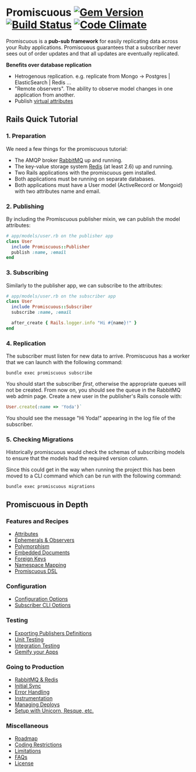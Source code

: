 Promiscuous [![Gem Version](https://badge.fury.io/rb/promiscuous.png)](http://rubygems.org/gems/promiscuous) [![Build Status](https://travis-ci.org/promiscuous-io/promiscuous.png?branch=master)](https://travis-ci.org/promiscuous-io/promiscuous) [![Code Climate](https://codeclimate.com/github/promiscuous-io/promiscuous.png)](https://codeclimate.com/github/promiscuous-io/promiscuous)
==========

Promiscuous is a **pub-sub framework** for easily replicating data
across your Ruby applications. Promiscuous guarantees that a subscriber
never sees out of order updates and that all updates are eventually replicated.

**Benefits over database replication**

* Hetrogenous replication. e.g. replicate from Mongo -> Postgres | ElasticSearch
  | Redis ...
* "Remote observers". The ability to observe model changes in one application from another.
* Publish [virtual attributes](https://github.com/promiscuous-io/promiscuous/wiki/Features-and-Recipes#wiki-attributes)


Rails Quick Tutorial
--------------------

### 1. Preparation

We need a few things for the promiscuous tutorial:

* The AMQP broker [RabbitMQ](http://www.rabbitmq.com/) up and running.
* The key-value storage system [Redis](http://redis.io/) (at least 2.6) up and running.
* Two Rails applications with the promiscuous gem installed.
* Both applications must be running on separate databases.
* Both applications must have a User model (ActiveRecord or Mongoid) with two attributes name and email.

### 2. Publishing

By including the Promiscuous publisher mixin, we can publish the model attributes:

```ruby
# app/models/user.rb on the publisher app
class User
  include Promiscuous::Publisher
  publish :name, :email
end
```

### 3. Subscribing

Similarly to the publisher app, we can subscribe to the attributes:

```ruby
# app/models/user.rb on the subscriber app
class User
  include Promiscuous::Subscriber
  subscribe :name, :email

  after_create { Rails.logger.info "Hi #{name}!" }
end
```

### 4. Replication

The subscriber must listen for new data to arrive. Promiscuous has a worker
that we can launch with the following command:

```
bundle exec promiscuous subscribe
```

You should start the subscriber *first*, otherwise the appropriate queues
will not be created. From now on, you should see the queue in the RabbitMQ
web admin page. Create a new user in the publisher's Rails console with:

```ruby
User.create(:name => 'Yoda')`
```

You should see the message "Hi Yoda!" appearing in the log file of the subscriber.

### 5. Checking Migrations

Historically promiscuous would check the schemas of subscribing models to ensure
that the models had the required version column.

Since this could get in the way when running the project this has been moved to
a CLI command which can be run with the following command:

```
bundle exec promiscuous migrations
```

Promiscuous in Depth
--------------------

### Features and Recipes
* [Attributes](https://github.com/promiscuous-io/promiscuous/wiki/Features-and-Recipes#wiki-attributes)
* [Ephemerals & Observers](https://github.com/promiscuous-io/promiscuous/wiki/Features-and-Recipes#wiki-ephemerals-observers)
* [Polymorphism](https://github.com/promiscuous-io/promiscuous/wiki/Features-and-Recipes#wiki-polymorphism)
* [Embedded Documents](https://github.com/promiscuous-io/promiscuous/wiki/Features-and-Recipes#wiki-embedded-documents)
* [Foreign Keys](https://github.com/promiscuous-io/promiscuous/wiki/Features-and-Recipes#wiki-foreign-keys)
* [Namespace Mapping](https://github.com/promiscuous-io/promiscuous/wiki/Features-and-Recipes#wiki-namespace-mapping)
* [Promiscuous DSL](https://github.com/promiscuous-io/promiscuous/wiki/Features-and-Recipes#wiki-promiscuous-dsl)

### Configuration
* [Configuration Options](https://github.com/promiscuous-io/promiscuous/wiki/Configuration#wiki-configuration-options)
* [Subscriber CLI Options](https://github.com/promiscuous-io/promiscuous/wiki/Configuration#wiki-subscriber-cli-options)

### Testing
* [Exporting Publishers Definitions](https://github.com/promiscuous-io/promiscuous/wiki/Testing#wiki-exporting-publishers-definitions)
* [Unit Testing](https://github.com/promiscuous-io/promiscuous/wiki/Testing#wiki-unit-testing)
* [Integration Testing](https://github.com/promiscuous-io/promiscuous/wiki/Testing#wiki-integration-testing)
* [Gemify your Apps](https://github.com/promiscuous-io/promiscuous/wiki/Testing#wiki-gemify-your-apps)

### Going to Production
* [RabbitMQ & Redis](https://github.com/promiscuous-io/promiscuous/wiki/Going-to-Production#wiki-rabbitmq-and-redis)
* [Initial Sync](https://github.com/promiscuous-io/promiscuous/wiki/Going-to-Production#wiki-initial-sync)
* [Error Handling](https://github.com/promiscuous-io/promiscuous/wiki/Going-to-Production#wiki-error-handling)
* [Instrumentation](https://github.com/promiscuous-io/promiscuous/wiki/Going-to-Production#wiki-instrumentation)
* [Managing Deploys](https://github.com/promiscuous-io/promiscuous/wiki/Going-to-Production#wiki-managing-deploys)
* [Setup with Unicorn, Resque, etc.](https://github.com/promiscuous-io/promiscuous/wiki/Going-to-Production#wiki-setup-with-unicorn-resque-etc)

### Miscellaneous
* [Roadmap](https://github.com/promiscuous-io/promiscuous/wiki/Miscellaneous#wiki-roadmap)
* [Coding Restrictions](https://github.com/promiscuous-io/promiscuous/wiki/Miscellaneous#wiki-coding-restrictions)
* [Limitations](https://github.com/promiscuous-io/promiscuous/wiki/Miscellaneous#wiki-limitations)
* [FAQs](https://github.com/promiscuous-io/promiscuous/wiki/Miscellaneous#wiki-faqs)
* [License](https://github.com/promiscuous-io/promiscuous/wiki/Miscellaneous#wiki-license)
